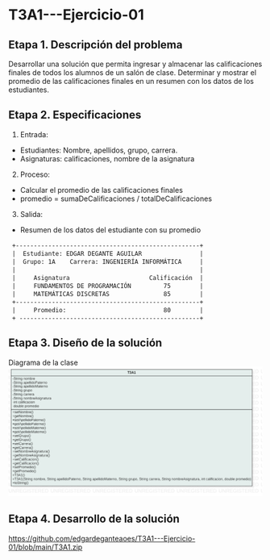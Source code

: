 # T3A1---Ejercicio-01

## Etapa 1. Descripción del problema
Desarrollar una solución que permita ingresar y almacenar las calificaciones finales de todos los alumnos de un salón de clase. Determinar y mostrar el promedio de las calificaciones finales en un resumen con los datos de los estudiantes.

## Etapa 2. Especificaciones
1. Entrada: 
  - Estudiantes: Nombre, apellidos, grupo, carrera.
  - Asignaturas: calificaciones, nombre de la asignatura
2. Proceso:
  - Calcular el promedio de las calificaciones finales
  - promedio = sumaDeCalificaciones / totalDeCalificaciones
3. Salida:
  - Resumen de los datos del estudiante con su promedio
  
 ~~~
  +---------------------------------------------------+
  |  Estudiante: EDGAR DEGANTE AGUILAR                |
  |  Grupo: 1A    Carrera: INGENIERÍA INFORMÁTICA     |
  |                                                   |
  |     Asignatura                      Calificación  |  
  |     FUNDAMENTOS DE PROGRAMACIÓN         75        |
  |     MATEMÁTICAS DISCRETAS               85        |
  +---------------------------------------------------+
  |     Promedio:                           80        |
  + --------------------------------------------------+
~~~

## Etapa 3. Diseño de la solución
Diagrama de la clase
![](https://github.com/edgardeganteaoes/T3A1---Ejercicio-01/blob/main/T3A1.png)

## Etapa 4. Desarrollo de la solución
<https://github.com/edgardeganteaoes/T3A1---Ejercicio-01/blob/main/T3A1.zip>

